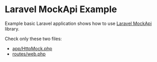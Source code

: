 # Laravel MockApi Example

Example basic Laravel application shows how to use [Laravel MockApi](https://github.com/lichtner/laravel-mock-api) library.

Check only these two files:

- [app/HttpMock.php](https://github.com/lichtner/laravel-mock-api-example/blob/main/app/HttpMock.php)
- [routes/web.php](https://github.com/lichtner/laravel-mock-api-example/blob/main/routes/web.php)
